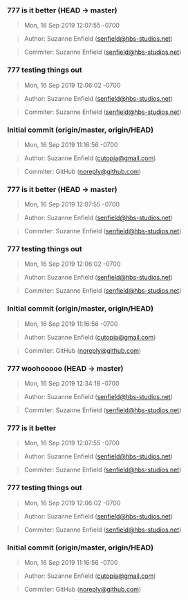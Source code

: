 


### 777 is it better (HEAD -> master)
>Mon, 16 Sep 2019 12:07:55 -0700

>Author: Suzanne Enfield (senfield@hbs-studios.net)

>Commiter: Suzanne Enfield (senfield@hbs-studios.net)




### 777 testing things out
>Mon, 16 Sep 2019 12:06:02 -0700

>Author: Suzanne Enfield (senfield@hbs-studios.net)

>Commiter: Suzanne Enfield (senfield@hbs-studios.net)




### Initial commit (origin/master, origin/HEAD)
>Mon, 16 Sep 2019 11:16:56 -0700

>Author: Suzanne Enfield (cutopia@gmail.com)

>Commiter: GitHub (noreply@github.com)




### 777 is it better (HEAD -> master)
>Mon, 16 Sep 2019 12:07:55 -0700

>Author: Suzanne Enfield (senfield@hbs-studios.net)

>Commiter: Suzanne Enfield (senfield@hbs-studios.net)




### 777 testing things out
>Mon, 16 Sep 2019 12:06:02 -0700

>Author: Suzanne Enfield (senfield@hbs-studios.net)

>Commiter: Suzanne Enfield (senfield@hbs-studios.net)




### Initial commit (origin/master, origin/HEAD)
>Mon, 16 Sep 2019 11:16:56 -0700

>Author: Suzanne Enfield (cutopia@gmail.com)

>Commiter: GitHub (noreply@github.com)




### 777 woohooooo (HEAD -> master)
>Mon, 16 Sep 2019 12:34:18 -0700

>Author: Suzanne Enfield (senfield@hbs-studios.net)

>Commiter: Suzanne Enfield (senfield@hbs-studios.net)




### 777 is it better
>Mon, 16 Sep 2019 12:07:55 -0700

>Author: Suzanne Enfield (senfield@hbs-studios.net)

>Commiter: Suzanne Enfield (senfield@hbs-studios.net)




### 777 testing things out
>Mon, 16 Sep 2019 12:06:02 -0700

>Author: Suzanne Enfield (senfield@hbs-studios.net)

>Commiter: Suzanne Enfield (senfield@hbs-studios.net)




### Initial commit (origin/master, origin/HEAD)
>Mon, 16 Sep 2019 11:16:56 -0700

>Author: Suzanne Enfield (cutopia@gmail.com)

>Commiter: GitHub (noreply@github.com)




